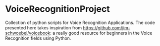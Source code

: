 # VoiceRecognitionProject
Collection of python scripts for Voice Recognition Applications. The code presented here takes inspiration from https://github.com/jim-schwoebel/voicebook: a really good resource for beginners in the Voice Recognition fields using Python. 
